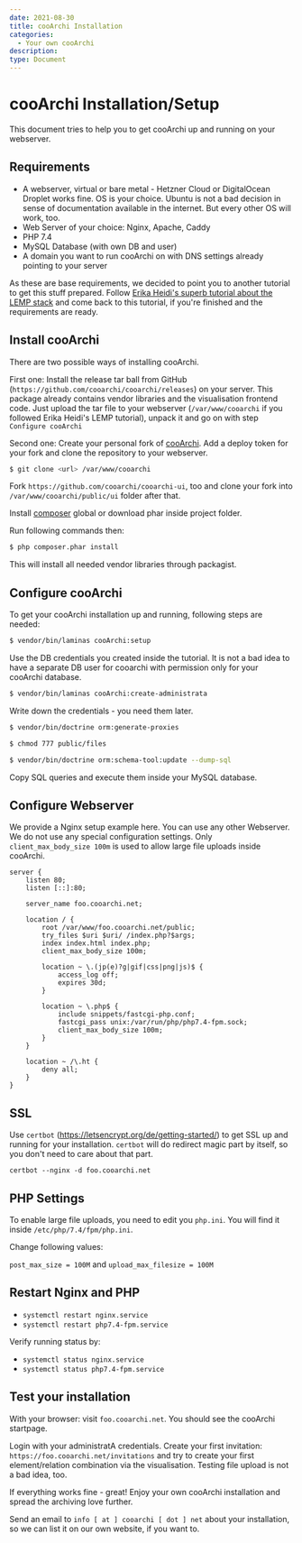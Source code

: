 ```yaml
---
date: 2021-08-30
title: cooArchi Installation
categories:
  - Your own cooArchi
description: 
type: Document
---
```

# cooArchi Installation/Setup

This document tries to help you to get cooArchi up and running on your webserver.

## Requirements

- A webserver, virtual or bare metal - Hetzner Cloud or DigitalOcean Droplet works fine. OS is your choice. Ubuntu is not a bad decision in sense of documentation available in the internet. But every other OS will work, too. 
- Web Server of your choice: Nginx, Apache, Caddy
- PHP 7.4
- MySQL Database (with own DB and user)
- A domain you want to run cooArchi on with DNS settings already pointing to your server

As these are base requirements, we decided to point you to another tutorial to get this stuff prepared. Follow [Erika Heidi's superb tutorial about the LEMP stack](https://www.digitalocean.com/community/tutorials/how-to-install-linux-nginx-mysql-php-lemp-stack-on-ubuntu-20-04) and come back to this tutorial, if you're finished and the requirements are ready.


## Install cooArchi

There are two possible ways of installing cooArchi. 

First one: Install the release tar ball from GitHub (`https://github.com/cooarchi/cooarchi/releases`) on your server. This package already contains vendor libraries and the visualisation frontend code. Just upload the tar file to your webserver (`/var/www/cooarchi` if you followed Erika Heidi's LEMP tutorial), unpack it and go on with step `Configure cooArchi`

Second one: Create your personal fork of [cooArchi](https://github.com/cooarchi/cooarchi). Add a deploy token for your fork and clone the repository to your webserver.

```bash
$ git clone <url> /var/www/cooarchi
```

Fork `https://github.com/cooarchi/cooarchi-ui`, too and clone your fork into `/var/www/cooarchi/public/ui` folder after that.

Install [composer](https://getcomposer.org) global or download phar inside project folder.

Run following commands then:

```bash
$ php composer.phar install
```

This will install all needed vendor libraries through packagist.


## Configure cooArchi

To get your cooArchi installation up and running, following steps are needed:

```bash
$ vendor/bin/laminas cooArchi:setup
```

Use the DB credentials you created inside the tutorial. It is not a bad idea to have a separate DB user for cooarchi with permission only for your cooArchi database.


```bash
$ vendor/bin/laminas cooArchi:create-administrata
```

Write down the credentials - you need them later.


```bash
$ vendor/bin/doctrine orm:generate-proxies
```

```bash
$ chmod 777 public/files
```

```bash
$ vendor/bin/doctrine orm:schema-tool:update --dump-sql
```

Copy SQL queries and execute them inside your MySQL database.


## Configure Webserver

We provide a Nginx setup example here. You can use any other Webserver. We do not use any special configuration settings. Only `client_max_body_size 100m` is used to allow large file uploads inside cooArchi.

```
server {
    listen 80;
    listen [::]:80;
    
    server_name foo.cooarchi.net;

    location / {
        root /var/www/foo.cooarchi.net/public;
        try_files $uri $uri/ /index.php?$args;
        index index.html index.php;
        client_max_body_size 100m;

        location ~ \.(jp(e)?g|gif|css|png|js)$ {
            access_log off;
            expires 30d;
        }

        location ~ \.php$ {
            include snippets/fastcgi-php.conf;
            fastcgi_pass unix:/var/run/php/php7.4-fpm.sock;
            client_max_body_size 100m;
        }
    }

    location ~ /\.ht {
        deny all;
    }
}

```

## SSL

Use `certbot` (https://letsencrypt.org/de/getting-started/) to get SSL up and running for your installation. `certbot` will do redirect magic part by itself, so you don't need to care about that part.

`certbot --nginx -d foo.cooarchi.net`

## PHP Settings

To enable large file uploads, you need to edit you `php.ini`. You will find it inside `/etc/php/7.4/fpm/php.ini`.

Change following values:

`post_max_size = 100M` and 
`upload_max_filesize = 100M`

## Restart Nginx and PHP

- `systemctl restart nginx.service`
- `systemctl restart php7.4-fpm.service`

Verify running status by:

- `systemctl status nginx.service`
- `systemctl status php7.4-fpm.service`

## Test your installation

With your browser: visit `foo.cooarchi.net`. You should see the cooArchi startpage. 

Login with your administratA credentials. Create your first invitation: `https://foo.cooarchi.net/invitations` and try to create your first element/relation combination via the visualisation. Testing file upload is not a bad idea, too. 

If everything works fine - great! Enjoy your own cooArchi installation and spread the archiving love further.

Send an email to `info [ at ] cooarchi [ dot ] net` about your installation, so we can list it on our own website, if you want to.
